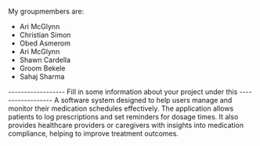 My groupmembers are:
- Ari McGlynn
- Christian Simon
- Obed Asmerom
- Ari McGlynn
- Shawn Cardella
- Groom Bekele
- Sahaj Sharma


------------------ Fill in some information about your project under this ------------------
A software system designed to help users manage and monitor their medication schedules effectively. The application allows patients to log prescriptions and set reminders for dosage times. It also provides healthcare providers or caregivers with insights into medication compliance, helping to improve treatment outcomes.
